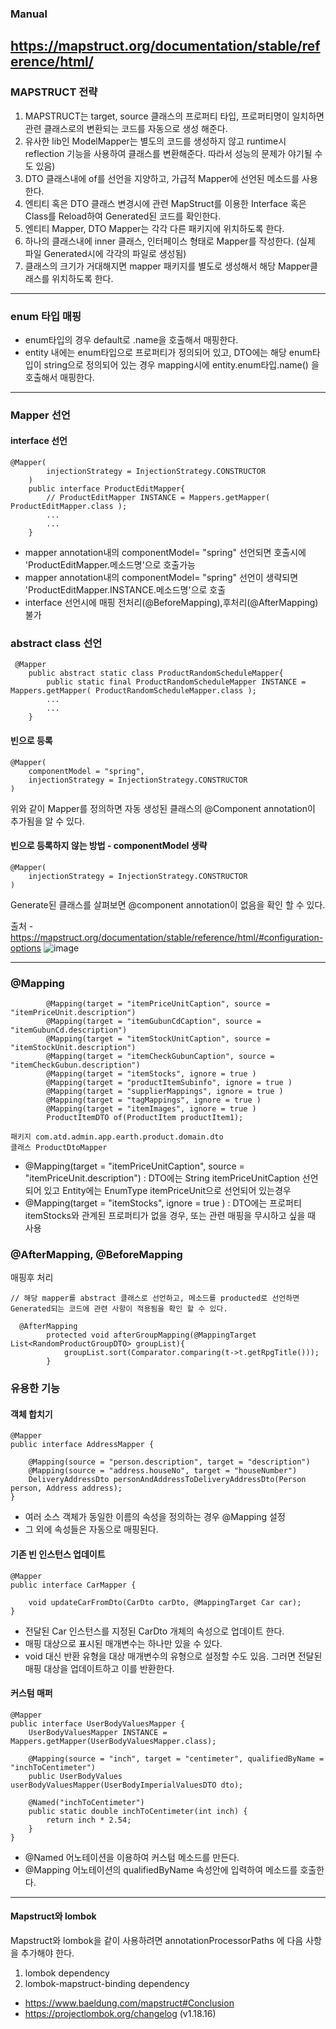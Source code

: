 ### Manual
https://mapstruct.org/documentation/stable/reference/html/
---

### MAPSTRUCT 전략
1. MAPSTRUCT는 target, source 클래스의 프로퍼티 타입, 프로퍼티명이 일치하면 관련 클래스로의 변환되는 코드를 자동으로 생성 해준다. 
1. 유사한 lib인 ModelMapper는 별도의 코드를 생성하지 않고 runtime시 reflection 기능을 사용하여 클래스를 변환해준다. 따라서 성능의 문제가 야기될 수도 있음)
1. DTO 클래스내에 of를 선언을 지양하고, 가급적 Mapper에 선언된 메소드를 사용한다.  
1. 엔티티 혹은 DTO 클래스 변경시에 관련 MapStruct를 이용한 Interface 혹은 Class를 Reload하여 Generated된 코드를 확인한다.
1. 엔티티 Mapper, DTO Mapper는 각각 다른 패키지에 위치하도록 한다.
1. 하나의 클래스내에 inner 클래스, 인터페이스 형태로 Mapper를 작성한다. (실제 파일 Generated시에 각각의 파일로 생성됨)
1. 클래스의 크기가 거대해지면 mapper 패키지를 별도로 생성해서 해당 Mapper클래스를 위치하도록 한다.
--- 

### enum 타입 매핑
- enum타입의 경우 default로 .name을 호출해서 매핑한다.
- entity 내에는 enum타입으로 프로퍼티가 정의되어 있고, DTO에는 해당 enum타입이 string으로 정의되어 있는 경우 mapping시에 entity.enum타입.name() 을 호출해서 매핑한다.

--- 

### Mapper 선언

#### interface 선언
```
@Mapper(
        injectionStrategy = InjectionStrategy.CONSTRUCTOR
    )
    public interface ProductEditMapper{
        // ProductEditMapper INSTANCE = Mappers.getMapper( ProductEditMapper.class );
        ...
        ...  
    }

```
- mapper annotation내의 componentModel= "spring" 선언되면 호출시에 'ProductEditMapper.메소드명'으로 호출가능
- mapper annotation내의 componentModel= "spring" 선언이 생략되면 'ProductEditMapper.INSTANCE.메소드명'으로 호출
- interface 선언시에 매핑 전처리(@BeforeMapping),후처리(@AfterMapping) 불가
### abstract class 선언
```
 @Mapper
    public abstract static class ProductRandomScheduleMapper{
        public static final ProductRandomScheduleMapper INSTANCE = Mappers.getMapper( ProductRandomScheduleMapper.class );
        ...
        ...  
    }

```



#### 빈으로 등록 
```
@Mapper(
    componentModel = "spring",
    injectionStrategy = InjectionStrategy.CONSTRUCTOR
)
```
위와 같이 Mapper를 정의하면 자동 생성된 클래스의 @Component annotation이 추가됨을 알 수 있다.

#### 빈으로 등록하지 않는 방법 - componentModel 생략
```
@Mapper(
    injectionStrategy = InjectionStrategy.CONSTRUCTOR
)
```
Generate된 클래스를 살펴보면 @component annotation이 없음을 확인 할 수 있다.  

출처 - https://mapstruct.org/documentation/stable/reference/html/#configuration-options
![image](uploads/2ee645cb6869696ccc29815e359cf826/image.png)

--- 


### @Mapping
```
        @Mapping(target = "itemPriceUnitCaption", source = "itemPriceUnit.description")
        @Mapping(target = "itemGubunCdCaption", source = "itemGubunCd.description")
        @Mapping(target = "itemStockUnitCaption", source = "itemStockUnit.description")
        @Mapping(target = "itemCheckGubunCaption", source = "itemCheckGubun.description")
        @Mapping(target = "itemStocks", ignore = true )
        @Mapping(target = "productItemSubinfo", ignore = true )
        @Mapping(target = "supplierMappings", ignore = true )
        @Mapping(target = "tagMappings", ignore = true )
        @Mapping(target = "itemImages", ignore = true )
        ProductItemDTO of(ProductItem productItem1);

패키지 com.atd.admin.app.earth.product.domain.dto  
클래스 ProductDtoMapper
```
- @Mapping(target = "itemPriceUnitCaption", source = "itemPriceUnit.description") : DTO에는  String itemPriceUnitCaption 선언되어 있고 Entity에는 EnumType itemPriceUnit으로 선언되어 있는경우 
- @Mapping(target = "itemStocks", ignore = true ) :  DTO에는 프로퍼티 itemStocks와 관계된 프로퍼티가 없을 경우, 또는 관련 매핑을 무시하고 싶을 때 사용


### @AfterMapping, @BeforeMapping
매핑후 처리
```
// 해당 mapper를 abstract 클래스로 선언하고, 메소드를 producted로 선언하면 Generated되는 코드에 관련 사항이 적용됨을 확인 할 수 있다.

  @AfterMapping
        protected void afterGroupMapping(@MappingTarget List<RandomProductGroupDTO> groupList){
            groupList.sort(Comparator.comparing(t->t.getRpgTitle()));
        }
```


### 유용한 기능

#### 객체 합치기
```
@Mapper
public interface AddressMapper {

    @Mapping(source = "person.description", target = "description")
    @Mapping(source = "address.houseNo", target = "houseNumber")
    DeliveryAddressDto personAndAddressToDeliveryAddressDto(Person person, Address address);
}
```
- 여러 소스 객체가 동일한 이름의 속성을 정의하는 경우 @Mapping 설정
- 그 외에 속성들은 자동으로 매핑된다.

#### 기존 빈 인스턴스 업데이트
```
@Mapper
public interface CarMapper {

    void updateCarFromDto(CarDto carDto, @MappingTarget Car car);
}
```
- 전달된 Car 인스턴스를 지정된 CarDto 개체의 속성으로 업데이트 한다.
- 매핑 대상으로 표시된 매개변수는 하나만 있을 수 있다.
- void 대신 반환 유형을 대상 매개변수의 유형으로 설정할 수도 있음. 그러면 전달된 매핑 대상을 업데이트하고 이를 반환한다.

#### 커스텀 매퍼
```
@Mapper
public interface UserBodyValuesMapper {
    UserBodyValuesMapper INSTANCE = Mappers.getMapper(UserBodyValuesMapper.class);
    
    @Mapping(source = "inch", target = "centimeter", qualifiedByName = "inchToCentimeter")
    public UserBodyValues userBodyValuesMapper(UserBodyImperialValuesDTO dto);
    
    @Named("inchToCentimeter") 
    public static double inchToCentimeter(int inch) { 
        return inch * 2.54; 
    }
}
```
- @Named 어노테이션을 이용하여 커스텀 메소드를 만든다.
- @Mapping 어노테이션의 qualifiedByName 속성안에 입력하여 메소드를 호출한다.

---

#### Mapstruct와 lombok
Mapstruct와 lombok을 같이 사용하려면 annotationProcessorPaths 에 다음 사항을 추가해야 한다.
1. lombok dependency
1. lombok-mapstruct-binding dependency
- https://www.baeldung.com/mapstruct#Conclusion
- https://projectlombok.org/changelog (v1.18.16)


